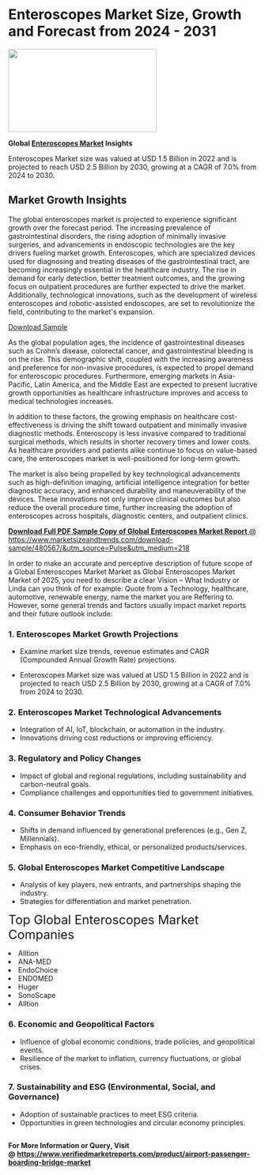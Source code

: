 <H1>Enteroscopes Market Size, Growth and Forecast from 2024 - 2031</H1><img class="aligncenter size-medium wp-image-584254" src="https://thirdeyenews.in/wp-content/uploads/2024/09/Global-Market-Research-300x168.jpeg" alt="" width="300" height="168" /><p><strong>Global&nbsp;<a href="https://www.marketsizeandtrends.com/download-sample/480567/&amp;utm_source=Pulse&amp;utm_medium=218">Enteroscopes Market</a> Insights</strong></p><p>Enteroscopes Market size was valued at USD 1.5 Billion in 2022 and is projected to reach USD 2.5 Billion by 2030, growing at a CAGR of 7.0% from 2024 to 2030.</p><p><h2>Market Growth Insights</h2> <p>The global enteroscopes market is projected to experience significant growth over the forecast period. The increasing prevalence of gastrointestinal disorders, the rising adoption of minimally invasive surgeries, and advancements in endoscopic technologies are the key drivers fueling market growth. Enteroscopes, which are specialized devices used for diagnosing and treating diseases of the gastrointestinal tract, are becoming increasingly essential in the healthcare industry. The rise in demand for early detection, better treatment outcomes, and the growing focus on outpatient procedures are further expected to drive the market. Additionally, technological innovations, such as the development of wireless enteroscopes and robotic-assisted endoscopes, are set to revolutionize the field, contributing to the market's expansion.</p> <p><a href="#">Download Sample</a></p> <p>As the global population ages, the incidence of gastrointestinal diseases such as Crohn’s disease, colorectal cancer, and gastrointestinal bleeding is on the rise. This demographic shift, coupled with the increasing awareness and preference for non-invasive procedures, is expected to propel demand for enteroscopic procedures. Furthermore, emerging markets in Asia-Pacific, Latin America, and the Middle East are expected to present lucrative growth opportunities as healthcare infrastructure improves and access to medical technologies increases.</p> <p>In addition to these factors, the growing emphasis on healthcare cost-effectiveness is driving the shift toward outpatient and minimally invasive diagnostic methods. Enteroscopy is less invasive compared to traditional surgical methods, which results in shorter recovery times and lower costs. As healthcare providers and patients alike continue to focus on value-based care, the enteroscopes market is well-positioned for long-term growth.</p> <p>The market is also being propelled by key technological advancements such as high-definition imaging, artificial intelligence integration for better diagnostic accuracy, and enhanced durability and maneuverability of the devices. These innovations not only improve clinical outcomes but also reduce the overall procedure time, further increasing the adoption of enteroscopes across hospitals, diagnostic centers, and outpatient clinics.</p> <p><a href="#"></p><p><span class=""><strong>Download Full PDF Sample Copy of Global Enteroscopes Market Report</strong> @ <a href="https://www.marketsizeandtrends.com/download-sample/480567/&amp;utm_source=Pulse&amp;utm_medium=218" target="_blank">https://www.marketsizeandtrends.com/download-sample/480567/&amp;utm_source=Pulse&amp;utm_medium=218</a></span></p><p>In order to make an accurate and perceptive description of future scope of a Global&nbsp;Enteroscopes Market Market as Global&nbsp;Enteroscopes Market Market of 2025, you need to describe a clear Vision &ndash; What Industry or Linda can you think of for example: Quote from a Technology, healthcare, automotive, renewable energy, name the market you are Reffering to. However, some general trends and factors usually impact market reports and their future outlook include:</p><h3>1.&nbsp;<strong>Enteroscopes Market Growth Projections</strong></h3><ul><li>Examine market size trends, revenue estimates and CAGR (Compounded Annual Growth Rate) projections.</li><li><p>Enteroscopes Market size was valued at USD 1.5 Billion in 2022 and is projected to reach USD 2.5 Billion by 2030, growing at a CAGR of 7.0% from 2024 to 2030.</p></li></ul><h3>2.&nbsp;<strong>Enteroscopes Market Technological Advancements</strong></h3><ul><li>Integration of AI, IoT, blockchain, or automation in the industry.</li><li>Innovations driving cost reductions or improving efficiency.</li></ul><h3>3.&nbsp;<strong>Regulatory and Policy Changes</strong></h3><ul><li>Impact of global and regional regulations, including sustainability and carbon-neutral goals.</li><li>Compliance challenges and opportunities tied to government initiatives.</li></ul><h3>4.&nbsp;<strong>Consumer Behavior Trends</strong></h3><ul><li>Shifts in demand influenced by generational preferences (e.g., Gen Z, Millennials).</li><li>Emphasis on eco-friendly, ethical, or personalized products/services.</li></ul><h3>5.&nbsp;<strong>Global Enteroscopes Market Competitive Landscape</strong></h3><ul><li>Analysis of key players, new entrants, and partnerships shaping the industry.</li><li>Strategies for differentiation and market penetration.</li></ul><p data-pm-slice="1 1 []"><span style="color: inherit; font-family: inherit; font-size: 25px;">Top Global Enteroscopes Market Companies</span></p><div class="" data-test-id=""><p><li>Alltion</li><li> ANA-MED</li><li> EndoChoice</li><li> ENDOMED</li><li> Huger</li><li> SonoScape</li><li> Alltion</li></p></div><h3>6.&nbsp;<strong>Economic and Geopolitical Factors</strong></h3><ul><li>Influence of global economic conditions, trade policies, and geopolitical events.</li><li>Resilience of the market to inflation, currency fluctuations, or global crises.</li></ul><h3>7.&nbsp;<strong>Sustainability and ESG (Environmental, Social, and Governance)</strong></h3><ul><li>Adoption of sustainable practices to meet ESG criteria.</li><li>Opportunities in green technologies and circular economy principles.</li></ul><h2><strong style="font-size: 14px;">For More Information or Query, Visit @&nbsp;</strong><a style="background-color: #ffffff; font-size: 14px;" href="https://www.marketsizeandtrends.com/report/enteroscopes-market/" target="_blank">https://www.verifiedmarketreports.com/product/airport-passenger-boarding-bridge-market</a></h2>
